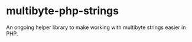 # multibyte-php-strings
An ongoing helper library to make working with multibyte strings easier in PHP.
